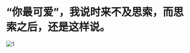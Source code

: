 # “你最可爱”，我说时来不及思索，而思索之后，还是这样说。

![](https://github.com/Sharky9353/sharky.github.io/blob/main/hfoh63f3.png "1")
